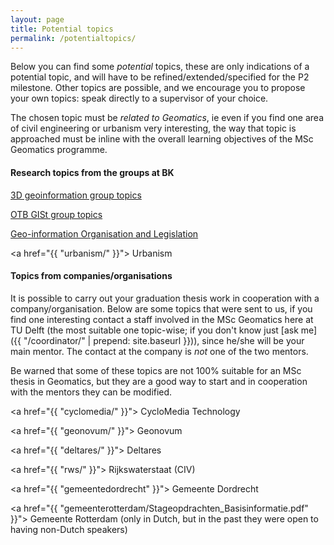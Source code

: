 ```yaml
---
layout: page
title: Potential topics
permalink: /potentialtopics/
---
```


Below you can find some *potential* topics, these are only indications of a potential topic, and will have to be refined/extended/specified for the P2 milestone.
Other topics are possible, and we encourage you to propose your own topics: speak directly to a supervisor of your choice.

The chosen topic must be *related to Geomatics*, ie even if you find one area of civil engineering or urbanism very interesting, the way that topic is approached must be inline with the overall learning objectives of the MSc Geomatics programme.

#### Research topics from the groups at BK


<a href="https://3d.bk.tudelft.nl/education/msctopics/"><i class="fa fa-external-link"></i> 3D geoinformation group topics</a>

<a href="http://wiki.tudelft.nl/bin/view/Organisation/OTB/GISt/MScThesisTopics"><i class="fa fa-external-link"></i> OTB GISt group topics</a>

<a href="http://kcopendata.eu/education/thesis-topics/"><i class="fa fa-external-link"></i> Geo-information Organisation and Legislation</a>

<a href="{{ "urbanism/" }}"><i class="fa fa-external-link"></i> Urbanism</a>

 
#### Topics from companies/organisations

It is possible to carry out your graduation thesis work in cooperation with a company/organisation.
Below are some topics that were sent to us, if you find one interesting contact a staff involved in the MSc Geomatics here at TU Delft (the most suitable one topic-wise; if you don't know just [ask me]({{ "/coordinator/" | prepend: site.baseurl }})), since he/she will be your main mentor.
The contact at the company is *not* one of the two mentors.

Be warned that some of these topics are not 100% suitable for an MSc thesis in Geomatics, but they are a good way to start and in cooperation with the mentors they can be modified.

<a href="{{ "cyclomedia/" }}"><i class="fa fa-external-link"></i> CycloMedia Technology </a>

<a href="{{ "geonovum/" }}"><i class="fa fa-external-link"></i> Geonovum</a>

<a href="{{ "deltares/" }}"><i class="fa fa-external-link"></i> Deltares</a>

<a href="{{ "rws/" }}"><i class="fa fa-external-link"></i> Rijkswaterstaat (CIV)</a>

<a href="{{ "gemeentedordrecht" }}"><i class="fa fa-external-link"></i> Gemeente Dordrecht</a> 

<a href="{{ "gemeenterotterdam/Stageopdrachten_Basisinformatie.pdf" }}"><i class="fa fa-external-link"></i> Gemeente Rotterdam</a> (only in Dutch, but in the past they were open to having non-Dutch speakers)
  
